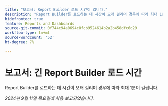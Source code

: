 ```yaml
---
title: "보고서: Report Builder 로드 시간이 깁니다."
description: "Report Builder를 로드하는 데 시간이 오래 걸리며 경우에 따라 최대 1분이 걸립니다."
hidefromtoc: true
feature: Reports and Dashboards
source-git-commit: 0f744c94a0694c8fcb9524614b2a2b458dfc6d29
workflow-type: tm+mt
source-wordcount: '52'
ht-degree: 7%

---
```



# 보고서: 긴 Report Builder 로드 시간

Report Builder를 로드하는 데 시간이 오래 걸리며 경우에 따라 최대 1분이 걸립니다.

_2024년 9월 11일 목요일에 처음 보고되었습니다._
